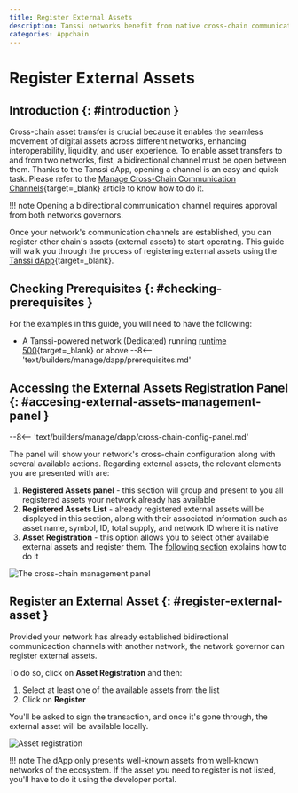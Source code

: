 ```yaml
---
title: Register External Assets
description: Tanssi networks benefit from native cross-chain communication, enabling smooth and fast token transfers between the token’s native chain and other chains.
categories: Appchain
---
```


# Register External Assets

## Introduction {: #introduction }

Cross-chain asset transfer is crucial because it enables the seamless movement of digital assets across different networks, enhancing interoperability, liquidity, and user experience. To enable asset transfers to and from two networks, first, a bidirectional channel must be open between them. Thanks to the Tanssi dApp, opening a channel is an easy and quick task. Please refer to the [Manage Cross-Chain Communication Channels](/builders/manage/dapp/xcm-channels/){target=\_blank} article to know how to do it.

!!! note
    Opening a bidirectional communication channel requires approval from both networks governors.

Once your network's communication channels are established, you can register other chain's assets (external assets) to start operating. This guide will walk you through the process of registering external assets using the [Tanssi dApp](https://apps.tanssi.network){target=\_blank}.

## Checking Prerequisites {: #checking-prerequisites }

For the examples in this guide, you will need to have the following:

- A Tanssi-powered network (Dedicated) running [runtime 500](https://github.com/moondance-labs/tanssi/releases/tag/runtime-500){target=\_blank} or above
--8<-- 'text/builders/manage/dapp/prerequisites.md'

## Accessing the External Assets Registration Panel {: #accesing-external-assets-management-panel }

--8<-- 'text/builders/manage/dapp/cross-chain-config-panel.md'

The panel will show your network's cross-chain configuration along with several available actions. Regarding external assets, the relevant elements you are presented with are:

1. **Registered Assets panel** - this section will group and present to you all registered assets your network already has available
2. **Registered Assets List** - already registered external assets will be displayed in this section, along with their associated information such as asset name, symbol, ID, total supply, and network ID where it is native
3. **Asset Registration** - this option allows you to select other available external assets and register them. The [following section](#register-external-asset) explains how to do it

![The cross-chain management panel](/images/builders/manage/dapp/register-external-assets/register-external-assets-1.webp)

## Register an External Asset {: #register-external-asset }

Provided your network has already established bidirectional communicaction channels with another network, the network governor can register external assets.

To do so, click on **Asset Registration** and then:

1. Select at least one of the available assets from the list
2. Click on **Register**

You'll be asked to sign the transaction, and once it's gone through, the external asset will be available locally. 

![Asset registration](/images/builders/manage/dapp/register-external-assets/register-external-assets-2.webp)

!!! note
    The dApp only presents well-known assets from well-known networks of the ecosystem. If the asset you need to register is not listed, you'll have to do it using the developer portal.